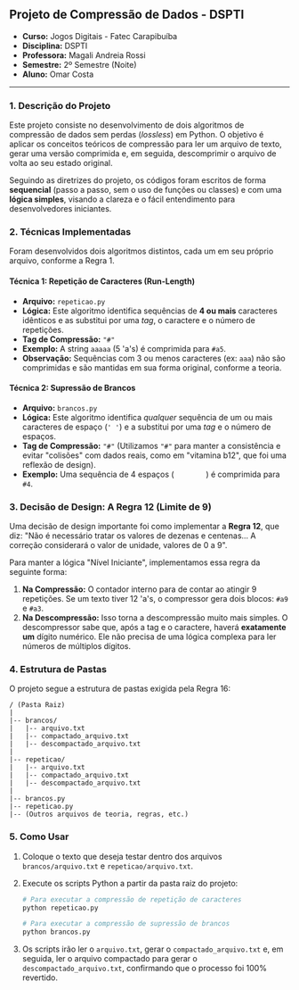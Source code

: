 ## Projeto de Compressão de Dados - DSPTI

- **Curso:** Jogos Digitais - Fatec Carapibuíba
- **Disciplina:** DSPTI
- **Professora:** Magali Andreia Rossi
- **Semestre:** 2º Semestre (Noite)
- **Aluno:** Omar Costa

-----

### 1\. Descrição do Projeto

Este projeto consiste no desenvolvimento de dois algoritmos de compressão de dados sem perdas (*lossless*) em Python. O objetivo é aplicar os conceitos teóricos de compressão para ler um arquivo de texto, gerar uma versão comprimida e, em seguida, descomprimir o arquivo de volta ao seu estado original.

Seguindo as diretrizes do projeto, os códigos foram escritos de forma **sequencial** (passo a passo, sem o uso de funções ou classes) e com uma **lógica simples**, visando a clareza e o fácil entendimento para desenvolvedores iniciantes.

### 2\. Técnicas Implementadas

Foram desenvolvidos dois algoritmos distintos, cada um em seu próprio arquivo, conforme a Regra 1.

#### Técnica 1: Repetição de Caracteres (Run-Length)

  * **Arquivo:** `repeticao.py`
  * **Lógica:** Este algoritmo identifica sequências de **4 ou mais** caracteres idênticos e as substitui por uma *tag*, o caractere e o número de repetições.
  * **Tag de Compressão:** `"#"` 
  * **Exemplo:** A string `aaaaa` (5 'a's) é comprimida para `#a5`.
  * **Observação:** Sequências com 3 ou menos caracteres (ex: `aaa`) não são comprimidas e são mantidas em sua forma original, conforme a teoria.

#### Técnica 2: Supressão de Brancos

  * **Arquivo:** `brancos.py`
  * **Lógica:** Este algoritmo identifica *qualquer* sequência de um ou mais caracteres de espaço (`' '`) e a substitui por uma *tag* e o número de espaços.
  * **Tag de Compressão:** `"#"` (Utilizamos `"#"` para manter a consistência e evitar "colisões" com dados reais, como em "vitamina b12", que foi uma reflexão de design).
  * **Exemplo:** Uma sequência de 4 espaços (`        `) é comprimida para `#4`.

### 3\. Decisão de Design: A Regra 12 (Limite de 9)

Uma decisão de design importante foi como implementar a **Regra 12**, que diz: "Não é necessário tratar os valores de dezenas e centenas... A correção considerará o valor de unidade, valores de 0 a 9".

Para manter a lógica "Nível Iniciante", implementamos essa regra da seguinte forma:

1.  **Na Compressão:** O contador interno para de contar ao atingir 9 repetições. Se um texto tiver 12 'a's, o compressor gera dois blocos: `#a9` e `#a3`.
2.  **Na Descompressão:** Isso torna a descompressão muito mais simples. O descompressor sabe que, após a tag e o caractere, haverá **exatamente um** dígito numérico. Ele não precisa de uma lógica complexa para ler números de múltiplos dígitos.

### 4\. Estrutura de Pastas

O projeto segue a estrutura de pastas exigida pela Regra 16:

```
/ (Pasta Raiz)
|
|-- brancos/
|   |-- arquivo.txt
|   |-- compactado_arquivo.txt
|   |-- descompactado_arquivo.txt
|
|-- repeticao/
|   |-- arquivo.txt
|   |-- compactado_arquivo.txt
|   |-- descompactado_arquivo.txt
|
|-- brancos.py
|-- repeticao.py
|-- (Outros arquivos de teoria, regras, etc.)
```

### 5\. Como Usar

1.  Coloque o texto que deseja testar dentro dos arquivos `brancos/arquivo.txt` e `repeticao/arquivo.txt`.

2.  Execute os scripts Python a partir da pasta raiz do projeto:

    ```sh
    # Para executar a compressão de repetição de caracteres
    python repeticao.py

    # Para executar a compressão de supressão de brancos
    python brancos.py
    ```

3.  Os scripts irão ler o `arquivo.txt`, gerar o `compactado_arquivo.txt` e, em seguida, ler o arquivo compactado para gerar o `descompactado_arquivo.txt`, confirmando que o processo foi 100% revertido.